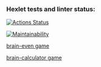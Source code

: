 ### Hexlet tests and linter status:
[![Actions Status](https://github.com/daria-z/frontend-project-44/actions/workflows/hexlet-check.yml/badge.svg)](https://github.com/daria-z/frontend-project-44/actions)

[![Maintainability](https://api.codeclimate.com/v1/badges/49edea7ca409bfa4fe91/maintainability)](https://codeclimate.com/github/daria-z/frontend-project-44/maintainability)

[brain-even game](https://asciinema.org/a/YPfOFw8I5n6o7xdPNqcPEZQNS)

[brain-calculator game](https://asciinema.org/a/ONmzvy0r18Tos1PymICQsgmD7)

